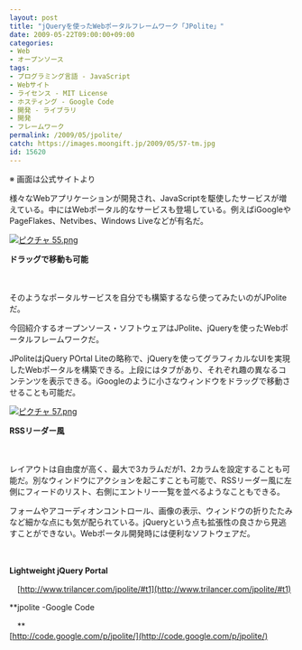 ```yaml
---
layout: post
title: "jQueryを使ったWebポータルフレームワーク「JPolite」"
date: 2009-05-22T09:00:00+09:00
categories:
- Web
- オープンソース
tags: 
- プログラミング言語 - JavaScript
- Webサイト
- ライセンス - MIT License
- ホスティング - Google Code
- 開発 - ライブラリ
- 開発
- フレームワーク
permalink: /2009/05/jpolite/
catch: https://images.moongift.jp/2009/05/57-tm.jpg
id: 15620
---
```

※ 画面は公式サイトより

  

様々なWebアプリケーションが開発され、JavaScriptを駆使したサービスが増えている。中にはWebポータル的なサービスも登場している。例えばiGoogleやPageFlakes、Netvibes、Windows Liveなどが有名だ。

  

[![ピクチャ 55.png](https://images.moongift.jp/2009/05/55-tm.jpg)](https://images.moongift.jp/2009/05/55.png)  
  
**ドラッグで移動も可能**

  

　

  

そのようなポータルサービスを自分でも構築するなら使ってみたいのがJPoliteだ。

  

今回紹介するオープンソース・ソフトウェアはJPolite、jQueryを使ったWebポータルフレームワークだ。

  
<!--more-->

JPoliteはjQuery POrtal Liteの略称で、jQueryを使ってグラフィカルなUIを実現したWebポータルを構築できる。上段にはタブがあり、それぞれ趣の異なるコンテンツを表示できる。iGoogleのように小さなウィンドウをドラッグで移動させることも可能だ。

  

[![ピクチャ 57.png](https://images.moongift.jp/2009/05/57-tm.jpg)](https://images.moongift.jp/2009/05/57.png)  
  
**RSSリーダー風**

  

　

  

レイアウトは自由度が高く、最大で3カラムだが1、2カラムを設定することも可能だ。別なウィンドウにアクションを起こすことも可能で、RSSリーダー風に左側にフィードのリスト、右側にエントリー一覧を並べるようなこともできる。

  

フォームやアコーディオンコントロール、画像の表示、ウィンドウの折りたたみなど細かな点にも気が配られている。jQueryという点も拡張性の良さから見逃すことができない。Webポータル開発時には便利なソフトウェアだ。

  

　

  

**Lightweight jQuery Portal**  
  
　[http://www.trilancer.com/jpolite/#t1](http://www.trilancer.com/jpolite/#t1)

  

**jpolite -Google Code  
  
　**  
  [http://code.google.com/p/jpolite/](http://code.google.com/p/jpolite/)

  
